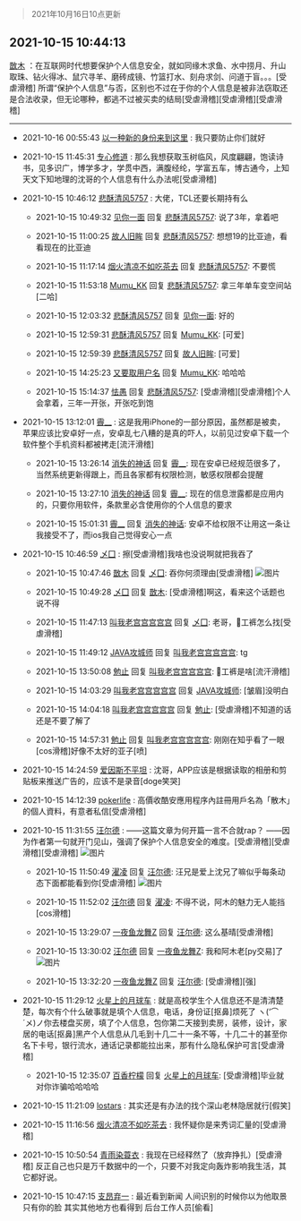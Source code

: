 > 2021年10月16日10点更新
<link rel="stylesheet" href="https://cdn.jsdelivr.net/gh/taotie6/sampleJSON@main/css/photo_show.css">
<meta name="referrer" content="no-referrer" />


 ## 2021-10-15 10:44:13 

 [㪚木](https://www.coolapk.com/feed/30700814?shareKey=OTkwNzViYjNhZjY3NjE2OGVlZTQ~) ：在互联网时代想要保护个人信息安全，就如同缘木求鱼、水中捞月、升山取珠、钻火得冰、鼠穴寻羊、磨砖成镜、竹篮打水、刻舟求剑、问道于盲。。。[受虐滑稽]
所谓“保护个人信息”与否，区别也不过在于你的个人信息是被非法窃取还是合法收录，但无论哪种<!--break-->，都逃不过被买卖的结局[受虐滑稽][受虐滑稽][受虐滑稽] 

<div class="album">
</div>

 ------- 

- 2021-10-16 00:55:43 [以一种新的身份来到这里](uid=2664688) : 我只要防止你们就好 

- 2021-10-15 11:45:31 [专心修道](uid=3218687) : 那么我想获取玉树临风，风度翩翩，饱读诗书，见多识广，博学多才，学贯中西，满腹经纶，学富五车，博古通今，上知天文下知地理的沈哥的个人信息有什么办法呢[受虐滑稽] 

- 2021-10-15 10:46:12 [悲酥清风5757](uid=4486531) : 大佬，TCL还要长期持有么 

    - 2021-10-15 10:49:32 [见你一面](uid=598942) 回复 [悲酥清风5757](uid=4486531): 说了3年，拿着吧 

    - 2021-10-15 11:00:25 [故人旧眸](uid=5481001) 回复 [悲酥清风5757](uid=4486531): 想想19的比亚迪，看看现在的比亚迪 

    - 2021-10-15 11:17:14 [烟火清凉不如吃茶去](uid=4279524) 回复 [悲酥清风5757](uid=4486531): 不要慌 

    - 2021-10-15 11:53:18 [Mumu_KK](uid=1355663) 回复 [悲酥清风5757](uid=4486531): 拿三年单车变空间站[二哈] 

    - 2021-10-15 12:03:32 [悲酥清风5757](uid=4486531) 回复 [见你一面](uid=598942): 好的 

    - 2021-10-15 12:59:31 [悲酥清风5757](uid=4486531) 回复 [Mumu_KK](uid=1355663): [可爱] 

    - 2021-10-15 12:59:39 [悲酥清风5757](uid=4486531) 回复 [故人旧眸](uid=5481001): [可爱] 

    - 2021-10-15 14:25:23 [又要取用户名](uid=4165690) 回复 [Mumu_KK](uid=1355663): 哈哈哈 

    - 2021-10-15 15:14:37 [怯愚](uid=1548302) 回复 [悲酥清风5757](uid=4486531): [受虐滑稽][受虐滑稽]个人会拿着，三年一开张，开张吃到饱 

- 2021-10-15 13:12:01 [霽__](uid=2393793) : 这是我用iPhone的一部分原因，虽然都是被卖，苹果应该比安卓好一点，安卓乱七八糟的是真的吓人，以前见过安卓下载一个软件整个手机资料都被拷走[流汗滑稽] 

    - 2021-10-15 13:26:14 [消失的神话](uid=880762) 回复 [霽__](uid=2393793): 现在安卓已经规范很多了，当然系统更新得跟上，而且各家都有权限检测，敏感权限都会提醒 

    - 2021-10-15 13:27:10 [消失的神话](uid=880762) 回复 [霽__](uid=2393793): 现在的信息泄露都是应用内的，只要你用软件，条款里必含使用你的个人信息的要求 

    - 2021-10-15 15:01:31 [霽__](uid=2393793) 回复 [消失的神话](uid=880762): 安卓不给权限不让用这一条让我接受不了，而ios我自己觉得安心一点 

- 2021-10-15 10:46:59 [乄囗](uid=759206) : 擦[受虐滑稽]我啥也没说啊就把我吞了 

    - 2021-10-15 10:47:46 [㪚木](uid=1081091) 回复 [乄囗](uid=759206): 吞你何须理由[受虐滑稽] ![图片](https://image.coolapk.com/feed/2021/1015/10/1081091_591a6b3a_6065_3902@1080x244.jpeg)

    - 2021-10-15 10:49:28 [乄囗](uid=759206) 回复 [㪚木](uid=1081091): [受虐滑稽]啊这，看来这个话题也说不得 

    - 2021-10-15 11:47:13 [叫我老宫宫宫宫宫](uid=3450877) 回复 [乄囗](uid=759206): 老哥，🐍工裤怎么找[受虐滑稽] 

    - 2021-10-15 11:49:12 [JAVA攻城师](uid=1305871) 回复 [叫我老宫宫宫宫宫](uid=3450877): tg 

    - 2021-10-15 13:50:08 [勉止](uid=2347268) 回复 [叫我老宫宫宫宫宫](uid=3450877): 🐍工裤是啥[流汗滑稽] 

    - 2021-10-15 14:03:29 [叫我老宫宫宫宫宫](uid=3450877) 回复 [JAVA攻城师](uid=1305871): [皱眉]没明白 

    - 2021-10-15 14:04:18 [叫我老宫宫宫宫宫](uid=3450877) 回复 [勉止](uid=2347268): [受虐滑稽]不知道的话还是不要了解了 

    - 2021-10-15 14:57:31 [勉止](uid=2347268) 回复 [叫我老宫宫宫宫宫](uid=3450877): 刚刚在知乎看了一眼[cos滑稽]好像不太好的亚子[喷] 

- 2021-10-15 14:24:59 [爱因斯不平坦](uid=834251) : 沈哥，APP应该是根据读取的相册和剪贴板来推送广告的，应该不是录音[doge笑哭] 

- 2021-10-15 14:12:39 [pokerlife](uid=575409) : 高價收酷安應用程序內註冊用戶名為「散木」的個人資料，有意者私信[受虐滑稽] 

- 2021-10-15 11:31:55 [汪尔德](uid=1595236) : ——这篇文章为何开篇一言不合就rap？
——因为作者第一句就开门见山，强调了保护个人信息安全的难度。[受虐滑稽][受虐滑稽][受虐滑稽] ![图片](https://image.coolapk.com/feed/2021/0123/08/3031891_7f50b02c_1818_5198@200x200.gif)

    - 2021-10-15 11:50:49 [濯凌](uid=785048) 回复 [汪尔德](uid=1595236): 汪兄是爱上沈兄了嘛似乎每条动态下面都能看到你[受虐滑稽] ![图片](https://image.coolapk.com/feed/2021/1015/11/785048_0ea5a3a2_9848_9911@1080x1258.png)

    - 2021-10-15 11:52:02 [汪尔德](uid=1595236) 回复 [濯凌](uid=785048): 不得不说，阿木的魅力无人能挡[cos滑稽] 

    - 2021-10-15 13:29:07 [一夜鱼龙舞Z](uid=2440130) 回复 [汪尔德](uid=1595236): 这么基晴[受虐滑稽] 

    - 2021-10-15 13:30:02 [汪尔德](uid=1595236) 回复 [一夜鱼龙舞Z](uid=2440130): 我和阿木老[py交易]了 ![图片](https://image.coolapk.com/feed/2021/1012/18/1595236_205253be_5226_6544@1148x881.jpeg)

    - 2021-10-15 13:32:20 [一夜鱼龙舞Z](uid=2440130) 回复 [汪尔德](uid=1595236): [受虐滑稽][强] 

- 2021-10-15 11:29:12 [火星上的月球车](uid=3743741) : 就是高校学生个人信息还不是清清楚楚，每次有个什么破事就是填个人信息，电话，身份证[抠鼻]烦死了
ヽ(‘⌒´メ)ノ你去楼盘买房，填了个人信息，包你第二天接到卖房，装修，设计，家居的电话[抠鼻]黑产个人信息从几毛到十几二十一条不等，十几二十的甚至你名下卡号，银行流水<!--break-->，通话记录都能拉出来，那有什么隐私保护可言[受虐滑稽] 

    - 2021-10-15 12:35:07 [百香柠檬](uid=2068085) 回复 [火星上的月球车](uid=3743741): [受虐滑稽]毕业就对你诈骗哈哈哈哈 

- 2021-10-15 11:21:09 [lostars](uid=2165786) : 其实还是有办法的找个深山老林隐居就行[假笑] 

- 2021-10-15 11:16:56 [烟火清凉不如吃茶去](uid=4279524) : 我怀疑你是来秀词汇量的[受虐滑稽] 

- 2021-10-15 10:50:54 [青雨染蓑衣](uid=1535940) : 我现在已经释然了（放弃挣扎）[受虐滑稽]
反正自己也只是万千数据中的一个，只要不对我定向轰炸影响我生活，其它都好说。 

- 2021-10-15 10:47:15 [支昂弃一](uid=2297834) : 最近看到新闻 人间识别的时候你以为他取景只有你的脸 其实其他地方也看得到 后台工作人员[偷看] 


